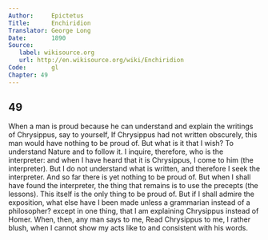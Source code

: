 ```yaml
---
Author:     Epictetus  
Title:      Enchiridion  
Translator: George Long  
Date:       1890  
Source:
   label: wikisource.org
   url: http://en.wikisource.org/wiki/Enchiridion
Code:       gl  
Chapter: 49
---
```

##  49

When a man is proud because he can understand and explain the writings of
Chrysippus, say to yourself, If Chrysippus had not written obscurely, this man
would have nothing to be proud of. But what is it that I wish? To understand
Nature and to follow it. I inquire, therefore, who is the interpreter: and when
I have heard that it is Chrysippus, I come to him (the interpreter). But I do
not understand what is written, and therefore I seek the interpreter. And so
far there is yet nothing to be proud of. But when I shall have found the
interpreter, the thing that remains is to use the precepts (the lessons). This
itself is the only thing to be proud of. But if I shall admire the exposition,
what else have I been made unless a grammarian instead of a philosopher? except
in one thing, that I am explaining Chrysippus instead of Homer. When, then, any
man says to me, Read Chrysippus to me, I rather blush, when I cannot show my
acts like to and consistent with his words.


